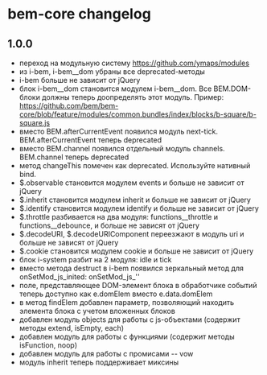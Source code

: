 bem-core changelog
==================
1.0.0
-----
- переход на модульную систему https://github.com/ymaps/modules
- из i-bem, i-bem__dom убраны все deprecated-методы
- i-bem больше не зависит от jQuery
- блок i-bem__dom становится модулем i-bem__dom. Все BEM.DOM-блоки должны теперь доопределять этот модуль. Пример: https://github.com/bem/bem-core/blob/feature/modules/common.bundles/index/blocks/b-square/b-square.js
- вместо BEM.afterCurrentEvent появился модуль next-tick. BEM.afterCurrentEvent теперь deprecated
- вместо BEM.channel появился отдельный модуль channels. BEM.channel теперь deprecated
- метод changeThis помечен как deprecated. Используйте нативный bind.
- $.observable становится модулем events и больше не зависит от jQuery
- $.inherit становится модулем inherit и больше не зависит от jQuery
- $.identify становится модулем identify и больше не зависит от jQuery
- $.throttle разбивается на два модуля: functions__throttle и functions__debounce, и больше не зависят от jQuery
- $.decodeURI, $.decodeURIComponent переезжают в модуль uri и больше не зависят от jQuery
- $.cookie становится модулем cookie и больше не зависит от jQuery
- блок i-system разбит на 2 модуля: idle и tick
- вместо метода destruct в i-bem появился зеркальный метод для onSetMod_js_inited: onSetMod_js_''
- поле, представляющее DOM-элемент блока в обработчике событий теперь доступно как e.domElem вместо e.data.domElem
- в метод findElem добавлен параметр, позволяющий находить элемента блока с учетом вложенных блоков
- добавлен модуль objects для работы с js-объектами (содержит методы extend, isEmpty, each)
- добавлен модуль для работы с функциями (содержит методы isFunction, noop)
- добавлен модуль для работы с промисами -- vow
- модуль inherit теперь поддерживает миксины

